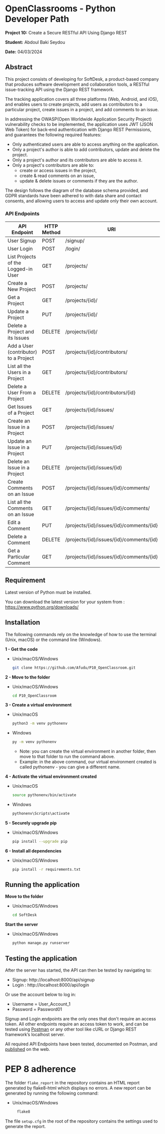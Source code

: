 # OpenClassrooms - Python Developer Path

**Project 10:** Create a Secure RESTful API Using Django REST

**Student:** Abdoul Baki Seydou

**Date:** 04/03/2024

## Abstract
This project consists of developing for SoftDesk, a product-based company that produces software development
and collaboration tools, a RESTful issue-tracking API using the Django REST framework.

The tracking application covers all three platforms (Web, Android, and iOS), and enables users to create projects, 
add users as contributors to a particular project, create issues in a project, and add comments to an issue.

In addressing the OWASP(Open Worldwide Application Security Project) vulnerability checks to be implemented,
the application uses JWT (JSON Web Token) for back-end authentication with Django REST Permissions, 
and guarantees the following required features:

- Only authenticated users are able to access anything on the application.
- Only a project's author is able to add contributors, update and delete the project. 
- Only a project's author and its contributors are able to access it.
- Only a project's contributors are able to:
  - create or access issues in the project, 
  - create & read comments on an issue, 
  - update & delete issues or comments if they are the author.

The design follows the diagram of the database schema provided, 
and GDPR standards have been adhered to with data share and contact consents, 
and allowing users to access and update only their own account.

### API Endpoints 

| API Endpoint                          | HTTP Method | URI                                      |
|---------------------------------------|-------------|------------------------------------------|
| User Signup	                          | POST        | /signup/                                 |
| User Login                            | POST        | /login/                                  |
| List Projects of the Logged-in User   | GET         | /projects/                               |
| Create a New Project                  | POST        | /projects/                               |
| Get a Project                         | GET         | /projects/{id}/                          |
| Update a Project                      | PUT         | /projects/{id}/                          |
| Delete a Project and its Issues       | DELETE      | /projects/{id}/                          |
| Add a User (contributor) to a Project | POST        | /projects/{id}/contributors/             |
| List all the Users in a Project       | GET         | /projects/{id}/contributors/             |
| Delete a User From a Project          | DELETE      | /projects/{id}/contributors/{id}         |
| Get Issues of a Project               | GET         | /projects/{id}/issues/                   |
| Create an Issue in a Project          | POST        | /projects/{id}/issues/                   |
| Update an Issue in a Project          | PUT         | /projects/{id}/issues/{id}               |
| Delete an Issue in a Project          | DELETE      | /projects/{id}/issues/{id}               |
| Create Comments on an Issue           | POST        | /projects/{id}/issues/{id}/comments/     |
| List all the Comments on an Issue     | GET         | /projects/{id}/issues/{id}/comments/     |
| Edit a Comment                        | PUT         | /projects/{id}/issues/{id}/comments/{id} |
| Delete a Comment                      | DELETE      | /projects/{id}/issues/{id}/comments/{id} |
| Get a Particular Comment              | GET         | /projects/{id}/issues/{id}/comments/{id} |

## Requirement

Latest version of Python must be installed.

You can download the latest version for your system from : https://www.python.org/downloads/

## Installation

The following commands rely on the knowledge of how to use the terminal (Unix, macOS) or the command line (Windows).

**1 - Get the code**

   * Unix/macOS/Windows

       ```bash
       git clone https://github.com/Afudu/P10_OpenClassroom.git
       ```

**2 - Move to the folder**

   * Unix/macOS/Windows

       ```bash
       cd P10_OpenClassroom
       ```  

**3 - Create a virtual environment**

  * Unix/macOS

    ```bash
    python3 -m venv pythonenv
     ```
  * Windows

    ```bash
    py -m venv pythonenv
    ```
  
    * Note: you can create the virtual environment in another folder, then move to that folder to run the command above.
    * Example: in the above command, our virtual environment created is called pythonenv - you can give a different name.

**4 - Activate the virtual environment created**

  * Unix/macOS

    ```bash
    source pythonenv/bin/activate
    ```

  * Windows

    ```bash
    pythonenv\Scripts\activate
    ```

**5 - Securely upgrade pip**

   * Unix/macOS/Windows

      ```bash
     pip install --upgrade pip
     ```

**6 - Install all dependencies**

  * Unix/macOS/Windows

    ```bash
    pip install -r requirements.txt
    ```

## Running the application

**Move to the folder**

  * Unix/macOS/Windows

      ```bash
      cd SoftDesk
      ```

**Start the server**

  * Unix/macOS/Windows

    ```bash
    python manage.py runserver
    ```

## Testing the application
After the server has started, the API can then be tested by navigating to:

* Signup:  http://localhost:8000/api/signup
* Login :  http://localhost:8000/api/login

Or use the account below to log in:

 * Username = User_Account_1
 * Password = Password01

Signup and Login endpoints are the only ones that don't require an access token.
All other endpoints require an access token to work, and can be tested using [Postman](https://www.postman.com/) 
or any other tool like cURL or Django REST framework’s localhost server.

All required API Endpoints have been tested, documented on Postman, 
and [published](https://documenter.getpostman.com/view/25994788/2sA3JRafGj) on the web.

# PEP 8 adherence

The folder ```flake_report``` in the repository contains an HTML report generated by flake8-html which displays no errors.
A new report can be generated by running the following command: 

  * Unix/macOS/Windows

      ```bash
        flake8
       ```

The file ```setup.cfg``` in the root of the repository contains the settings used to generate the report.
